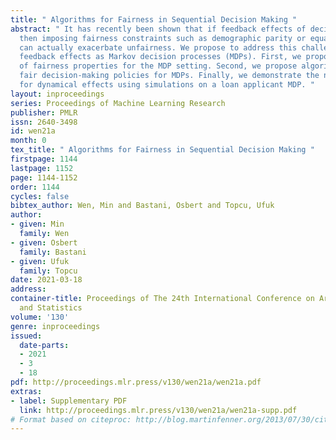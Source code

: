 ```yaml
---
title: " Algorithms for Fairness in Sequential Decision Making "
abstract: " It has recently been shown that if feedback effects of decisions are ignored,
  then imposing fairness constraints such as demographic parity or equality of opportunity
  can actually exacerbate unfairness. We propose to address this challenge by modeling
  feedback effects as Markov decision processes (MDPs). First, we propose analogs
  of fairness properties for the MDP setting. Second, we propose algorithms for learning
  fair decision-making policies for MDPs. Finally, we demonstrate the need to account
  for dynamical effects using simulations on a loan applicant MDP. "
layout: inproceedings
series: Proceedings of Machine Learning Research
publisher: PMLR
issn: 2640-3498
id: wen21a
month: 0
tex_title: " Algorithms for Fairness in Sequential Decision Making "
firstpage: 1144
lastpage: 1152
page: 1144-1152
order: 1144
cycles: false
bibtex_author: Wen, Min and Bastani, Osbert and Topcu, Ufuk
author:
- given: Min
  family: Wen
- given: Osbert
  family: Bastani
- given: Ufuk
  family: Topcu
date: 2021-03-18
address:
container-title: Proceedings of The 24th International Conference on Artificial Intelligence
  and Statistics
volume: '130'
genre: inproceedings
issued:
  date-parts:
  - 2021
  - 3
  - 18
pdf: http://proceedings.mlr.press/v130/wen21a/wen21a.pdf
extras:
- label: Supplementary PDF
  link: http://proceedings.mlr.press/v130/wen21a/wen21a-supp.pdf
# Format based on citeproc: http://blog.martinfenner.org/2013/07/30/citeproc-yaml-for-bibliographies/
---
```

